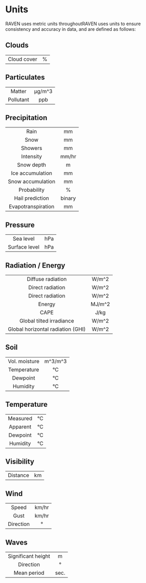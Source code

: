 # Units

RAVEN uses metric units throughoutRAVEN uses units to ensure consistency and accuracy in data, and are
defined as follows:

## Clouds
|             |   |
|:-----------:|:-:|
| Cloud cover | % |


## Particulates
|           |        |
|:---------:|:------:|
|  Matter   | μg/m^3 |
| Pollutant |  ppb   |

## Precipitation
|                    |        |
|:------------------:|:------:|
|        Rain        |   mm   |
|        Snow        |   mm   |
|      Showers       |   mm   |
|     Intensity      | mm/hr  |
|     Snow depth     |   m    |
|  Ice accumulation  |   mm   |
| Snow accumulation  |   mm   |
|    Probability     |   %    |
|  Hail prediction   | binary |
| Evapotranspiration |   mm   |

## Pressure
|                    |        |
|:------------------:|:------:|
|     Sea level      |  hPa   |
|   Surface level    |  hPa   |

## Radiation / Energy
|                                   |        |
|:---------------------------------:|:------:|
|         Diffuse radiation         | W/m^2  |
|         Direct radiation          | W/m^2  |
|         Direct radiation          | W/m^2  |
|              Energy               | MJ/m^2 |
|               CAPE                |  J/kg  |
|     Global tilted irradiance      | W/m^2  |
| Global horizontal radiation (GHI) | W/m^2  |


## Soil
|               |         |
|:-------------:|:-------:|
| Vol. moisture | m^3/m^3 |
|  Temperature  |   °C    |
|   Dewpoint    |   °C    |
|   Humidity    |   °C    |


## Temperature
|          |     |
|:--------:|:---:|
| Measured | °C  |
| Apparent | °C  |
| Dewpoint | °C  |
| Humidity | °C  |

## Visibility
|          |     |
|:--------:|:---:|
| Distance | km  |


## Wind
|           |       |
|:---------:|:-----:|
|   Speed   | km/hr |
|   Gust    | km/hr |
| Direction |   °   |

## Waves
|                    |      |
|:------------------:|:----:|
| Significant height |  m   |
|     Direction      |  °   |
|    Mean period     | sec. |